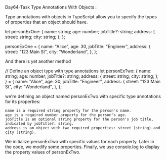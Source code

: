 Day64-Task Type Annotations With Objects :

Type annotations with objects in TypeScript allow you to specify the types of properties that an object should have.

let personExOne: {
  name: string;
  age: number;
  jobTitle?: string;
  address: {
    street: string;
    city: string;
  };
};

personExOne = {
  name: "Alice",
  age: 30,
  jobTitle: "Engineer",
  address: {
    street: "123 Main St",
    city: "Wonderland",
  },
};

And there is yet another method

// Define an object type with type annotations
let personExTwo: {
  name: string;
  age: number;
  jobTitle?: string;
  address: {
    street: string;
    city: string;
  };
} = {
  name: "Alice",
  age: 30,
  jobTitle: "Engineer",
  address: {
    street: "123 Main St",
    city: "Wonderland",
  },
};

we're defining an object named personExTwo with specific type annotations for its properties:

    name is a required string property for the person's name.
    age is a required number property for the person's age.
    jobTitle is an optional string property for the person's job title, indicated by jobTitle?: string.
    address is an object with two required properties: street (string) and city (string).

We initialize personExTwo with specific values for each property. Later in the code, we modify some properties. Finally, we use console.log to display the property values of personExTwo.